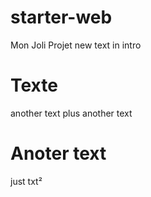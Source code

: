 # starter-web
Mon Joli Projet
new text in intro 

# Texte
another text
plus another text

# Anoter text
just txt²
